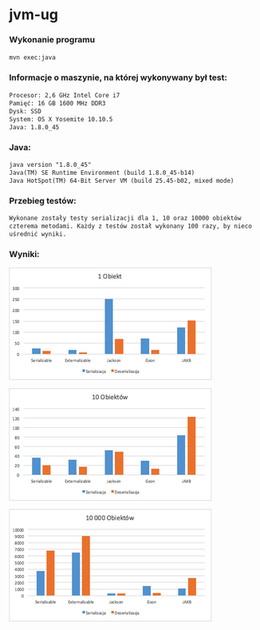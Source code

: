 # jvm-ug

### Wykonanie programu
`mvn exec:java`

### Informacje o maszynie, na której wykonywany był test:
```
Procesor: 2,6 GHz Intel Core i7
Pamięć: 16 GB 1600 MHz DDR3
Dysk: SSD
System: OS X Yosemite 10.10.5
Java: 1.8.0_45
```

### Java:
```
java version "1.8.0_45"
Java(TM) SE Runtime Environment (build 1.8.0_45-b14)
Java HotSpot(TM) 64-Bit Server VM (build 25.45-b02, mixed mode)
```

### Przebieg testów:
```
Wykonane zostały testy serializacji dla 1, 10 oraz 10000 obiektów czterema metodami. Każdy z testów został wykonany 100 razy, by nieco uśrednić wyniki.
```
### Wyniki:
![alt tag](https://github.com/waveq/jvm-ug/blob/lab-09//charts/1%20object%20serialization.png)

![alt tag](https://github.com/waveq/jvm-ug/blob/lab-09/charts/10%20objects%20serialization.png)

![alt tag](https://github.com/waveq/jvm-ug/blob/lab-11/charts/10000%20objects%20serialization.png)
